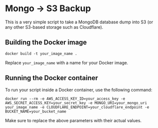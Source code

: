 # Mongo -> S3 Backup

This is a very simple script to take a MongoDB database dump into S3 (or any other S3-based storage such as Cloudflare).

## Building the Docker image
```
docker build -t your_image_name .
```
Replace `your_image_name` with a name for your Docker image.

## Running the Docker container

To run your script inside a Docker container, use the following command:

```
docker run --rm -e AWS_ACCESS_KEY_ID=your_access_key -e AWS_SECRET_ACCESS_KEY=your_secret_key -e MONGO_URI=your_mongo_uri your_image_name -e CLOUDFLARE_ENDPOINT=your_cloudflare_endpoint -e BUCKET_NAME=your_bucket_name
```

Make sure to replace the above parameters with their actual values.

